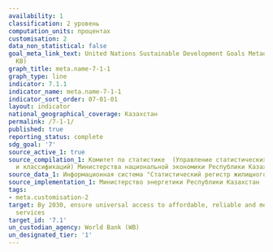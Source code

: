```yaml
---
availability: 1
classification: 2 уровень
computation_units: процентах
customisation: 2
data_non_statistical: false
goal_meta_link_text: United Nations Sustainable Development Goals Metadata (PDF 212
  KB)
graph_title: meta.name-7-1-1
graph_type: line
indicator: 7.1.1
indicator_name: meta.name-7-1-1
indicator_sort_order: 07-01-01
layout: indicator
national_geographical_coverage: Казахстан
permalink: /7-1-1/
published: true
reporting_status: complete
sdg_goal: '7'
source_active_1: true
source_compilation_1: Комитет по статистике  (Управление статистических регистров
  и классификаций) Министерства национальной экономики Республики Казахстан
source_data_1: Информационная система "Статистический регистр жилищного фонда"
source_implementation_1: Министерство энергетики Республики Казахстан
tags:
- meta.customisation-2
target: By 2030, ensure universal access to affordable, reliable and modern energy
  services
target_id: '7.1'
un_custodian_agency: World Bank (WB)
un_designated_tier: '1'
---
```

